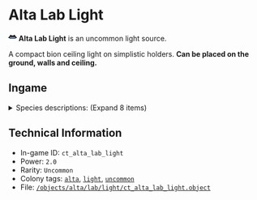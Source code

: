 # Alta Lab Light

<img src="https://raw.githubusercontent.com/Ceterai/Enternia/main/objects/alta/lab/light/icon.png" alt="Alta Lab Light icon" loading="lazy" height=16px width="auto" /> **Alta Lab Light** is an uncommon light source.

A compact bion ceiling light on simplistic holders. **Can be placed on the ground, walls and ceiling.**

## Ingame

<details markdown="1"><summary>Species descriptions: (Expand 8 items)</summary>

- Alta: A basic ceiling light, you can find these in most alta labs.
- Apex: A light fixture made from metal.
- Avian: It's a light, but not an attractive one.
- Floran: Shiny lightsss.
- Glitch: Impressed. This light functions superbly.
- Human: These lights are great, until they start flickering.
- Hylotl: This light is harsh and unforgiving.
- Novakid: A light that works, what more could you want?

</details>

## Technical Information

- In-game ID: `ct_alta_lab_light`
- Power: `2.0`
- Rarity: `Uncommon`
- Colony tags: [`alta`](https://ceterai.github.io/MyEnternia/Wiki/Tags/Alta), [`light`](https://ceterai.github.io/MyEnternia/Wiki/Tags/Light), [`uncommon`](https://ceterai.github.io/MyEnternia/Wiki/Tags/Uncommon)
- File: [`/objects/alta/lab/light/ct_alta_lab_light.object`](https://github.com/Ceterai/Enternia/blob/main/objects/alta/lab/light/ct_alta_lab_light.object)
